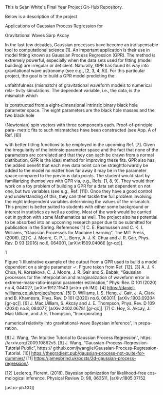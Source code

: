 This is Seán White's Final Year Project Git-Hub Repository.

Below is a description of the project

Applications of Gaussian Process Regression for

Gravitational Waves
Sarp Akcay

In the last few decades, Gaussian processes have become an indispensable
tool to computational science [1]. An important application is their use in model
fitting known as Gaussian Process Regression (GPR). The method is extremely
powerful, especially when the data sets used for fitting (model building) are
irregular or deficient. Naturally, GPR has found its way into gravitational wave
astronomy (see e.g., [2, 3, 4, 5]).
For this particular project, the goal is to build a GPR model predicting the

unfaithfulness (mismatch) of gravitational waveform models to numerical rela-
tivity simulations. The dependent variable, i.e., the data, is the mismatch which

is constructed from a eight-dimensional intrinsic binary black hole parameter
space. The eight parameters are the black hole masses and the two black hole

(Newtonian) spin vectors with three components each. Proof-of-principle para-
metric fits to such mismatches have been constructed (see App. A of Ref. [6])

with better fitting functions to be employed in the upcoming Ref. [7].
Given the irregularity of the intrinsic parameter space and the fact that
none of the parameters are correlated and that they can each be drawn from
a normal distribution, GPR is the ideal method for improving these fits. GPR
also has the added benefit that each new data point can be straightforwardly be
added to the model no matter how far away it may be in the parameter space
compared to the previous data points.
The student would start by familiarizing themselves with GPR via, e.g.,
Refs. [1, 8, 9]. They would then work on a toy problem of building a GPR for
a data set dependent on not one, but two variables (see e.g., Ref. [11]). Once
they have a good control and understanding of this, they can then tackle the
full problem involving the eight independent variables determining the values
of the mismatch.
This project is better suited to students with either some background or
interest in statistics as well as coding. Most of the work would be carried out
in python with some Mathematica as well. The project also has potential to be
absorbed into an upcoming research paper due to be submitted for publication
in the Spring.
References
[1] C. E. Rasmussen and C. K. I. Williams, “Gaussian Processes for Machine
Learning”. The MIT Press, (2006).
[2] C. J. Moore, C. P. L. Berry, A. J. K. Chua and J. R. Gair, Phys. Rev. D
93 (2016) no.6, 064001, [arXiv:1509.04066 [gr-qc]].

1

Figure 1: Illustrative example of the output from a GPR used to build a model
dependent on a single parameter ✓. Figure taken from Ref. [12].
[3] A. J. K. Chua, N. Korsakova, C. J. Moore, J. R. Gair and S. Babak,
“Gaussian processes for the interpolation and marginalization of waveform
error in extreme-mass-ratio-inspiral parameter estimation,” Phys. Rev. D
101 (2020) no.4, 044027, [arXiv:1912.11543 [astro-ph.IM]].
[4] https://daniel-williams.co.uk/project/heron/.
[5] D. Williams, I. S. Heng, J. Gair, J. A. Clark and B. Khamesra, Phys. Rev.
D 101 (2020) no.6, 063011, [arXiv:1903.09204 [gr-qc]].
[6] J. Mac Uilliam, S. Akcay and J. E. Thompson, Phys. Rev. D 109 (2024)
no.8, 084077, [arXiv:2402.06781 [gr-qc]].
[7] C. Hoy, S. Akcay, J. Mac Uilliam, and J. E. Thompson, “Incorporating

numerical relativity into gravitational-wave Bayesian inference”, in prepa-
ration.

[8] J. Wang, “An Intuitive Tutorial to Gaussian Process Regression”, https:
//arxiv.org/2009.10862v5.
[9] J. Wang, “Gaussian-Process-Regression-Tutorial Public”, https://
github.com/jwangjie/Gaussian-Process-Regression-Tutorial.
[10] https://thegradient.pub/gaussian-process-not-quite-for-dummies/
[11] https://jamesbrind.uk/posts/2d-gaussian-process-regression/.

[12] Leclercq, Florent. (2018). Bayesian optimization for likelihood-free cos-
mological inference. Physical Review D. 98, 063511, [arXiv:1805.07152

[astro-ph.CO]]
